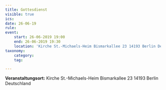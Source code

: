 ```yaml
---
title: Gottesdienst
visible: true
ics: 
date: 26-06-19
rule: 
event:
	start: 26-06-2019 19:00
	end: 26-06-2019 19:30
	location: 'Kirche St.-Michaels-Heim Bismarkallee 23 14193 Berlin Deutschland'
taxonomy:
	category: 
	tag: 

---
```




**Veranstaltungsort:** Kirche St.-Michaels-Heim
Bismarkallee 23
14193 Berlin
Deutschland

